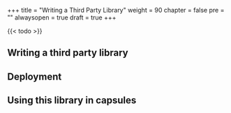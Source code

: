 +++
title = "Writing a Third Party Library"
weight = 90
chapter = false
pre = ""
alwaysopen = true
draft = true
+++

{{< todo >}}

## Writing a third party library

## Deployment

## Using this library in capsules
